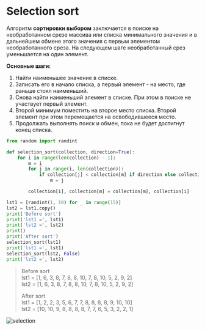 # Selection sort

Алгоритм **сортировки выбором** заключается в поиске на необработанном срезе массива или списка минимального значения и
в дальнейшем обмене этого значения с первым элементом необработанного среза. На следующем шаге необработанный срез 
уменьшается на один элемент. 

**Основные шаги:**
1. Найти наименьшее значение в списке.
2. Записать его в начало списка, а первый элемент - на место, где раньше стоял наименьший.
3. Снова найти наименьший элемент в списке. При этом в поиске не участвует первый элемент.
4. Второй минимум поместить на второе место списка. Второй элемент при этом перемещается на освободившееся место.
5. Продолжать выполнять поиcк и обмен, пока не будет достигнут конец списка.

```python
from random import randint

def selection_sort(collection, direction=True):
    for i in range(len(collection) - 1):
        m = i
        for j in range(i, len(collection)):
            if collection[j] < collection[m] if direction else collection[j] > collection[m]:
                m = j

        collection[i], collection[m] = collection[m], collection[i]

lst1 = [randint(1, 10) for _ in range(15)]
lst2 = lst1.copy()
print('Before sort')
print('lst1 =', lst1)
print('lst2 =', lst2)
print()
print('After sort')
selection_sort(lst1)
print('lst1 =', lst1)
selection_sort(lst2, False)
print('lst2 =', lst2)
```

> Before sort  
> lst1 = [1, 6, 3, 8, 7, 8, 8, 10, 7, 8, 10, 5, 2, 9, 2]  
> lst2 = [1, 6, 3, 8, 7, 8, 8, 10, 7, 8, 10, 5, 2, 9, 2]  
>  
> After sort  
> lst1 = [1, 2, 2, 3, 5, 6, 7, 7, 8, 8, 8, 8, 9, 10, 10]  
> lst2 = [10, 10, 9, 8, 8, 8, 8, 7, 7, 6, 5, 3, 2, 2, 1]  


![selection](img/selection_sort.gif)